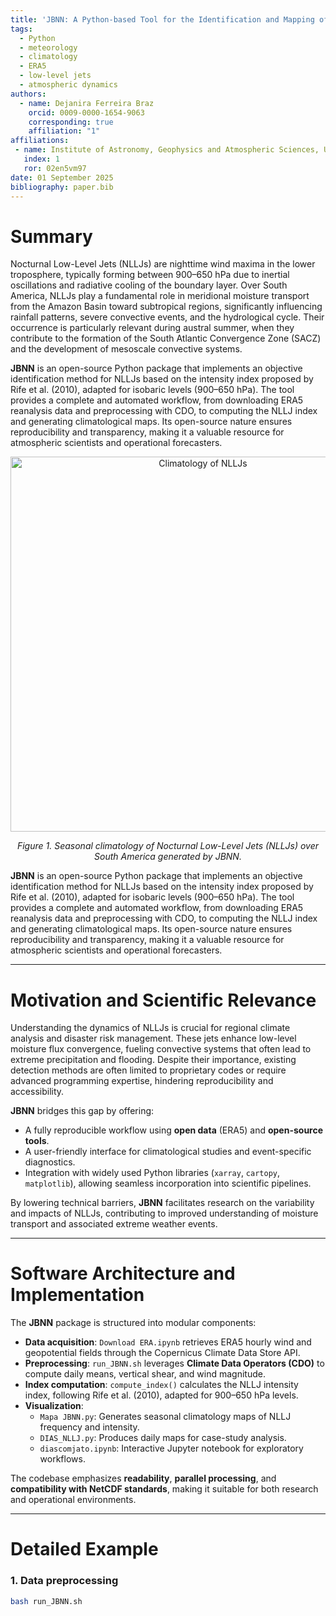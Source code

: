 ```yaml
---
title: 'JBNN: A Python-based Tool for the Identification and Mapping of Nocturnal Low-Level Jets over South America'
tags:
  - Python
  - meteorology
  - climatology
  - ERA5
  - low-level jets
  - atmospheric dynamics
authors:
  - name: Dejanira Ferreira Braz
    orcid: 0009-0000-1654-9063
    corresponding: true
    affiliation: "1"
affiliations:
 - name: Institute of Astronomy, Geophysics and Atmospheric Sciences, University of São Paulo (IAG-USP), Brazil
   index: 1
   ror: 02en5vm97
date: 01 September 2025
bibliography: paper.bib
---
```


# Summary

Nocturnal Low-Level Jets (NLLJs) are nighttime wind maxima in the lower troposphere, typically forming between 900–650 hPa due to inertial oscillations and radiative cooling of the boundary layer. Over South America, NLLJs play a fundamental role in meridional moisture transport from the Amazon Basin toward subtropical regions, significantly influencing rainfall patterns, severe convective events, and the hydrological cycle. Their occurrence is particularly relevant during austral summer, when they contribute to the formation of the South Atlantic Convergence Zone (SACZ) and the development of mesoscale convective systems.

**JBNN** is an open-source Python package that implements an objective identification method for NLLJs based on the intensity index proposed by Rife et al. (2010), adapted for isobaric levels (900–650 hPa). The tool provides a complete and automated workflow, from downloading ERA5 reanalysis data and preprocessing with CDO, to computing the NLLJ index and generating climatological maps. Its open-source nature ensures reproducibility and transparency, making it a valuable resource for atmospheric scientists and operational forecasters.

<p align="center">
  <img src="Figures/NLLJ.png" alt="Climatology of NLLJs" width="600">
</p>

<p align="center"><em>Figure 1. Seasonal climatology of Nocturnal Low-Level Jets (NLLJs) over South America generated by JBNN.</em></p>



**JBNN** is an open-source Python package that implements an objective identification method for NLLJs based on the intensity index proposed by Rife et al. (2010), adapted for isobaric levels (900–650 hPa). The tool provides a complete and automated workflow, from downloading ERA5 reanalysis data and preprocessing with CDO, to computing the NLLJ index and generating climatological maps. Its open-source nature ensures reproducibility and transparency, making it a valuable resource for atmospheric scientists and operational forecasters.

---

# Motivation and Scientific Relevance

Understanding the dynamics of NLLJs is crucial for regional climate analysis and disaster risk management. These jets enhance low-level moisture flux convergence, fueling convective systems that often lead to extreme precipitation and flooding. Despite their importance, existing detection methods are often limited to proprietary codes or require advanced programming expertise, hindering reproducibility and accessibility.

**JBNN** bridges this gap by offering:
- A fully reproducible workflow using **open data** (ERA5) and **open-source tools**.
- A user-friendly interface for climatological studies and event-specific diagnostics.
- Integration with widely used Python libraries (`xarray`, `cartopy`, `matplotlib`), allowing seamless incorporation into scientific pipelines.

By lowering technical barriers, **JBNN** facilitates research on the variability and impacts of NLLJs, contributing to improved understanding of moisture transport and associated extreme weather events.

---

# Software Architecture and Implementation

The **JBNN** package is structured into modular components:
- **Data acquisition**: `Download ERA.ipynb` retrieves ERA5 hourly wind and geopotential fields through the Copernicus Climate Data Store API.
- **Preprocessing**: `run_JBNN.sh` leverages **Climate Data Operators (CDO)** to compute daily means, vertical shear, and wind magnitude.
- **Index computation**: `compute_index()` calculates the NLLJ intensity index, following Rife et al. (2010), adapted for 900–650 hPa levels.
- **Visualization**:
    - `Mapa JBNN.py`: Generates seasonal climatology maps of NLLJ frequency and intensity.
    - `DIAS_NLLJ.py`: Produces daily maps for case-study analysis.
    - `diascomjato.ipynb`: Interactive Jupyter notebook for exploratory workflows.

The codebase emphasizes **readability**, **parallel processing**, and **compatibility with NetCDF standards**, making it suitable for both research and operational environments.

---

# Detailed Example

### **1. Data preprocessing**
```bash
bash run_JBNN.sh
